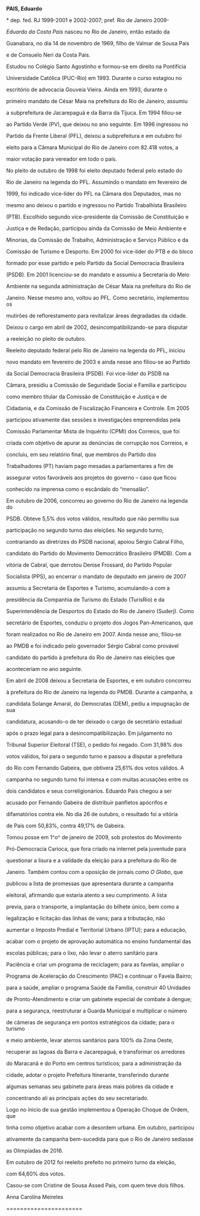 **PAIS, Eduardo**



\* dep. fed. RJ 1999-2001 e 2002-2007; pref. Rio de Janeiro 2009-



*Eduardo da Costa Pais* nasceu no Rio de Janeiro, então estado da

Guanabara, no dia 14 de novembro de 1969, filho de Valmar de Sousa Pais

e de Consuelo Neri da Costa Pais.



Estudou no Colégio Santo Agostinho e formou-se em direito na Pontifícia

Universidade Católica (PUC-Rio) em 1993. Durante o curso estagiou no

escritório de advocacia Gouveia Vieira. Ainda em 1993, durante o

primeiro mandato de César Maia na prefeitura do Rio de Janeiro, assumiu

a subprefeitura de Jacarepaguá e da Barra da Tijuca. Em 1994 filiou-se

ao Partido Verde (PV), que deixou no ano seguinte. Em 1996 ingressou no

Partido da Frente Liberal (PFL), deixou a subprefeitura e em outubro foi

eleito para a Câmara Municipal do Rio de Janeiro com 82.418 votos, a

maior votação para vereador em todo o país.



No pleito de outubro de 1998 foi eleito deputado federal pelo estado do

Rio de Janeiro na legenda do PFL. Assumindo o mandato em fevereiro de

1999, foi indicado vice-líder do PFL na Câmara dos Deputados, mas no

mesmo ano deixou o partido e ingressou no Partido Trabalhista Brasileiro

(PTB). Escolhido segundo vice-presidente da Comissão de Constituição e

Justiça e de Redação, participou ainda da Comissão de Meio Ambiente e

Minorias, da Comissão de Trabalho, Administração e Serviço Público e da

Comissão de Turismo e Desporto. Em 2000 foi vice-líder do PTB e do bloco

formado por esse partido e pelo Partido da Social Democracia Brasileira

(PSDB). Em 2001 licenciou-se do mandato e assumiu a Secretaria do Meio

Ambiente na segunda administração de César Maia na prefeitura do Rio de

Janeiro. Nesse mesmo ano, voltou ao PFL. Como secretário, implementou os

mutirões de reflorestamento para revitalizar áreas degradadas da cidade.

Deixou o cargo em abril de 2002, desincompatibilizando-se para disputar

a reeleição no pleito de outubro.



Reeleito deputado federal pelo Rio de Janeiro na legenda do PFL, iniciou

novo mandato em fevereiro de 2003 e ainda nesse ano filiou-se ao Partido

da Social Democracia Brasileira (PSDB). Foi vice-líder do PSDB na

Câmara, presidiu a Comissão de Seguridade Social e Família e participou

como membro titular da Comissão de Constituição e Justiça e de

Cidadania, e da Comissão de Fiscalização Financeira e Controle. Em 2005

participou ativamente das sessões e investigações empreendidas pela

Comissão Parlamentar Mista de Inquérito (CPMI) dos Correios, que foi

criada com objetivo de apurar as denúncias de corrupção nos Correios, e

concluiu, em seu relatório final, que membros do Partido dos

Trabalhadores (PT) haviam pago mesadas a parlamentares a fim de

assegurar votos favoráveis aos projetos do governo – caso que ficou

conhecido na imprensa como o escândalo do “mensalão”.



Em outubro de 2006, concorreu ao governo do Rio de Janeiro na legenda do

PSDB. Obteve 5,5% dos votos válidos, resultado que não permitiu sua

participação no segundo turno das eleições. No segundo turno,

contrariando as diretrizes do PSDB nacional, apoiou Sérgio Cabral Filho,

candidato do Partido do Movimento Democrático Brasileiro (PMDB). Com a

vitória de Cabral, que derrotou Denise Frossard, do Partido Popular

Socialista (PPS), ao encerrar o mandato de deputado em janeiro de 2007

assumiu a Secretaria de Esportes e Turismo, acumulando-a com a

presidência da Companhia de Turismo do Estado (TurisRio) e da

Superintendência de Desportos do Estado do Rio de Janeiro (Suderj). Como

secretário de Esportes, conduziu o projeto dos Jogos Pan-Americanos, que

foram realizados no Rio de Janeiro em 2007. Ainda nesse ano, filiou-se

ao PMDB e foi indicado pelo governador Sérgio Cabral como provável

candidato do partido à prefeitura do Rio de Janeiro nas eleições que

aconteceriam no ano seguinte.



Em abril de 2008 deixou a Secretaria de Esportes, e em outubro concorreu

à prefeitura do Rio de Janeiro na legenda do PMDB. Durante a campanha, a

candidata Solange Amaral, do Democratas (DEM), pediu a impugnação de sua

candidatura, acusando-o de ter deixado o cargo de secretário estadual

após o prazo legal para a desincompatibilização. Em julgamento no

Tribunal Superior Eleitoral (TSE), o pedido foi negado. Com 31,98% dos

votos válidos, foi para o segundo turno e passou a disputar a prefeitura

do Rio com Fernando Gabeira, que obtivera 25,61% dos votos válidos. A

campanha no segundo turno foi intensa e com muitas acusações entre os

dois candidatos e seus correligionários. Eduardo Pais chegou a ser

acusado por Fernando Gabeira de distribuir panfletos apócrifos e

difamatórios contra ele. No dia 26 de outubro, o resultado foi a vitória

de Pais com 50,83%, contra 49,17% de Gabeira.



Tomou posse em 1^o^ de janeiro de 2009, sob protestos do Movimento

Pró-Democracia Carioca, que fora criado na internet pela juventude para

questionar a lisura e a validade da eleição para a prefeitura do Rio de

Janeiro. Também contou com a oposição de jornais como *O Globo*, que

publicou a lista de promessas que apresentara durante a campanha

eleitoral, afirmando que estaria atento a seu cumprimento. A lista

previa, para o transporte, a implantação do bilhete único, bem como a

legalização e licitação das linhas de vans; para a tributação, não

aumentar o Imposto Predial e Territorial Urbano (IPTU); para a educação,

acabar com o projeto de aprovação automática no ensino fundamental das

escolas públicas; para o lixo, não levar o aterro sanitário para

Paciência e criar um programa de reciclagem; para as favelas, ampliar o

Programa de Aceleração do Crescimento (PAC) e continuar o Favela Bairro;

para a saúde, ampliar o programa Saúde da Família, construir 40 Unidades

de Pronto-Atendimento e criar um gabinete especial de combate à dengue;

para a segurança, reestruturar a Guarda Municipal e multiplicar o número

de câmeras de segurança em pontos estratégicos da cidade; para o turismo

e meio ambiente, levar aterros sanitários para 100% da Zona Oeste,

recuperar as lagoas da Barra e Jacarepaguá, e transformar os arredores

do Maracanã e do Porto em centros turísticos; para a administração da

cidade, adotar o projeto Prefeitura Itinerante, transferindo durante

algumas semanas seu gabinete para áreas mais pobres da cidade e

concentrando ali as principais ações do seu secretariado.



Logo no ínicio de sua gestão implementou a Operação Choque de Ordem, que

tinha como objetivo acabar com a desordem urbana. Em outubro, participou

ativamente da campanha bem-sucedida para que o Rio de Janeiro sediasse

as Olimpíadas de 2016.



Em outubro de 2012 foi reeleito prefeito no primeiro turno da eleição,

com 64,60% dos votos.



Casou-se com Cristine de Sousa Assed Pais, com quem teve dois filhos.



Anna Carolina Meireles

======================



